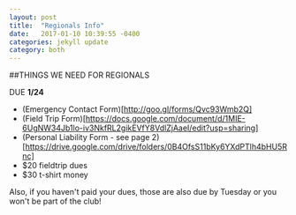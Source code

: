 ```yaml
---
layout: post
title:  "Regionals Info"
date:   2017-01-10 10:39:55 -0400
categories: jekyll update
category: both
---
```

##THINGS WE NEED FOR REGIONALS

DUE **1/24**

* (Emergency Contact Form)[http://goo.gl/forms/Qvc93Wmb2Q]
* (Field Trip Form)[https://docs.google.com/document/d/1MIE-6UgNW34Jb1lo-iv3NkfRL2gikEVfY8VdlZjAaeI/edit?usp=sharing]
* (Personal Liability Form - see page 2)[https://drive.google.com/drive/folders/0B4OfsS11bKy6YXdPTlh4bHU5Rnc]
* $20 fieldtrip dues
* $30 t-shirt money

Also, if you haven't paid your dues, those are also due by Tuesday or you won't be part of the club!
